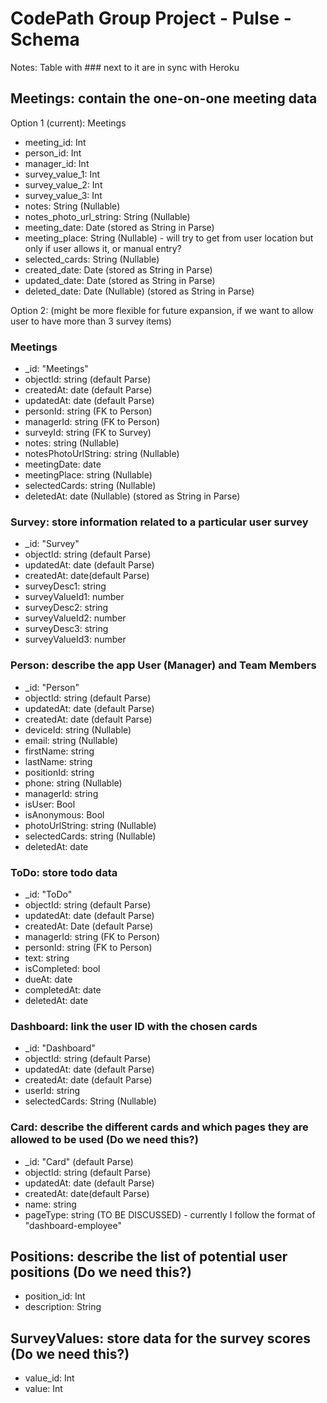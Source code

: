 # CodePath Group Project - Pulse - Schema

Notes: Table with ### next to it are in sync with Heroku

## Meetings: contain the one-on-one meeting data

Option 1 (current):
Meetings
- meeting_id: Int
- person_id: Int
- manager_id: Int
- survey_value_1: Int
- survey_value_2: Int
- survey_value_3: Int
- notes: String (Nullable)
- notes_photo_url_string: String (Nullable)
- meeting_date: Date (stored as String in Parse)
- meeting_place: String (Nullable) - will try to get from user location but only if user allows it, or manual entry?
- selected_cards: String (Nullable)
- created_date: Date (stored as String in Parse)
- updated_date: Date (stored as String in Parse)
- deleted_date: Date (Nullable) (stored as String in Parse)

Option 2: (might be more flexible for future expansion, if we want to allow user to have more than 3 survey items)
### Meetings
- _id: "Meetings"
- objectId: string (default Parse)
- createdAt: date (default Parse)
- updatedAt: date (default Parse)
- personId: string (FK to Person)
- managerId: string (FK to Person)
- surveyId: string (FK to Survey)
- notes: string (Nullable)
- notesPhotoUrlString: string (Nullable)
- meetingDate: date
- meetingPlace: string (Nullable)
- selectedCards: string (Nullable)
- deletedAt: date (Nullable) (stored as String in Parse)

### Survey: store information related to a particular user survey
- _id: "Survey"
- objectId: string (default Parse)
- updatedAt: date (default Parse)
- createdAt: date(default Parse)
- surveyDesc1: string
- surveyValueId1: number
- surveyDesc2: string
- surveyValueId2: number
- surveyDesc3: string
- surveyValueId3: number

### Person: describe the app User (Manager) and Team Members 
- _id: "Person"
- objectId: string (default Parse)
- updatedAt: date (default Parse)
- createdAt: date (default Parse)
- deviceId: string (Nullable) 
- email: string (Nullable)
- firstName: string
- lastName: string
- positionId: string
- phone: string (Nullable)
- managerId: string
- isUser: Bool
- isAnonymous: Bool
- photoUrlString: string (Nullable)
- selectedCards: string (Nullable)
- deletedAt: date

### ToDo: store todo data
- _id: "ToDo"
- objectId: string (default Parse)
- updatedAt: date (default Parse)
- createdAt: Date (default Parse)
- managerId: string (FK to Person)
- personId: string (FK to Person)
- text: string
- isCompleted: bool
- dueAt: date 
- completedAt: date 
- deletedAt: date

### Dashboard: link the user ID with the chosen cards
- _id: "Dashboard"
- objectId: string (default Parse)
- updatedAt: date (default Parse)
- createdAt: date (default Parse)
- userId: string
- selectedCards: String (Nullable)

### Card: describe the different cards and which pages they are allowed to be used (Do we need this?)
- _id: "Card" (default Parse)
- objectId: string (default Parse)
- updatedAt: date (default Parse)
- createdAt: date(default Parse)
- name: string
- pageType: string (TO BE DISCUSSED) - currently I follow the format of "dashboard-employee"

## Positions: describe the list of potential user positions (Do we need this?)
- position_id: Int
- description: String

## SurveyValues: store data for the survey scores (Do we need this?)
- value_id: Int
- value: Int
